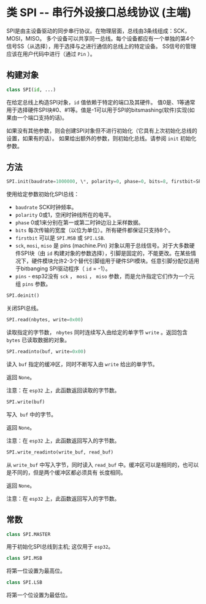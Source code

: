 类 SPI -- 串行外设接口总线协议 (主端)
=====================================================================

SPI是由主设备驱动的同步串行协议。在物理层面，总线由3条线组成：SCK，MOSI，MISO。
多个设备可以共享同一总线。每个设备都应有一个单独的第4个信号SS（从选择），用于选择与之进行通信的总线上的特定设备。
SS信号的管理应该在用户代码中进行（通过  `Pin` ）。

构建对象
------------

```python
class SPI(id, ...)
```

在给定总线上构造SPI对象，``id`` 值依赖于特定的端口及其硬件。
值0是、1等通常用于选择硬件SPI块#0、#1等。值是-1可以用于SPI的bitsmashing(软件)实现(如果由一个端口支持的话)。

如果没有其他参数，则会创建SPI对象但不进行初始化（它具有上次初始化总线的设置，如果有的话）。
如果给出额外的参数，则初始化总线。请参阅 ``init`` 初始化参数。

方法
-------

```python
SPI.init(baudrate=1000000, \*, polarity=0, phase=0, bits=8, firstbit=SPI.MSB, sck=None, mosi=None, miso=None, pins=(SCK, MOSI, MISO))
```

使用给定参数初始化SPI总线：

- ``baudrate`` SCK时钟频率。
- ``polarity`` 0或1，空闲时钟线所在的电平。
- ``phase`` 0或1来分别在第一或第二时钟边沿上采样数据。
- ``bits`` 每次传输的宽度（以位为单位）。所有硬件都保证只支持8个。
- ``firstbit`` 可以是  ``SPI.MSB`` 或 ``SPI.LSB``.
- ``sck``, ``mosi``, ``miso`` 是 pins (machine.Pin) 对象以用于总线信号。对于大多数硬件SPI块（由 ``id`` 构建对象的参数选择），引脚是固定的，不能更改。在某些情况下，硬件模块允许2-3个替代引脚组用于硬件SPI模块。任意引脚分配仅适用于bitbanging SPI驱动程序（ ``id`` = -1）。
- ``pins`` -  esp32没有 ``sck`` ， ``mosi`` ， ``miso`` 参数，而是允许指定它们作为一个元组 ``pins`` 参数。

```python
SPI.deinit()
```

关闭SPI总线。

```python
SPI.read(nbytes, write=0x00)
```

读取指定的字节数， ``nbytes`` 同时连续写入由给定的单字节 ``write`` 。返回包含 ``bytes`` 已读取数据的对象。

```python
SPI.readinto(buf, write=0x00)
```

读入 ``buf`` 指定的缓冲区，同时不断写入由 ``write`` 给出的单字节。

返回 ``None``。

注意：在 ``esp32`` 上，此函数返回读取的字节数。


```python
SPI.write(buf)
```

写入`` buf`` 中的字节。

返回 ``None``。

注意：在 ``esp32`` 上，此函数返回写入的字节数。

```python
SPI.write_readinto(write_buf, read_buf)
```

从 ``write_buf`` 中写入字节，同时读入 ``read_buf`` 中。缓冲区可以是相同的，也可以是不同的，但是两个缓冲区都必须具有
长度相同。

返回 ``None``。

注意：在 ``esp32`` 上，此函数返回写入的字节数。

常数
---------

```python
class SPI.MASTER
```

用于初始化SPI总线到主机; 这仅用于 ``esp32``。

```python
class SPI.MSB
```

将第一位设置为最高位。

```python
class SPI.LSB
```

将第一个位设置为最低位。
